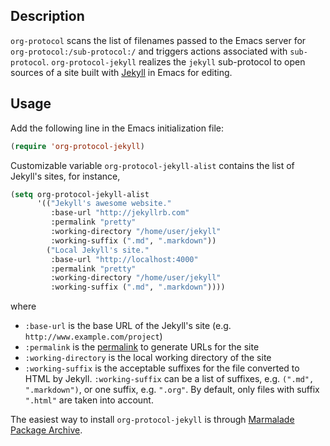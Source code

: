 ## Description

`org-protocol` scans the list of filenames passed to the Emacs server for `org-protocol:/sub-protocol:/` and triggers actions associated with `sub-protocol`. `org-protocol-jekyll` realizes the `jekyll` sub-protocol to open sources of a site built with [Jekyll](http://jekyllrb.com) in Emacs for editing.

## Usage

Add the following line in the Emacs initialization file:

```lisp
(require 'org-protocol-jekyll)
```

Customizable variable `org-protocol-jekyll-alist` contains the list of Jekyll's sites, for instance,

```lisp
(setq org-protocol-jekyll-alist
      '(("Jekyll's awesome website."
         :base-url "http://jekyllrb.com"
         :permalink "pretty"
         :working-directory "/home/user/jekyll"
         :working-suffix (".md", ".markdown"))
        ("Local Jekyll's site."
         :base-url "http://localhost:4000"
         :permalink "pretty"
         :working-directory "/home/user/jekyll"
         :working-suffix (".md", ".markdown"))))
```

where

* `:base-url` is the base URL of the Jekyll's site (e.g. `http://www.example.com/project`)
* `:permalink` is the [permalink](http://jekyllrb.com/docs/permalinks) to generate URLs for the site
* `:working-directory` is the local working directory of the site
* `:working-suffix` is the acceptable suffixes for the file converted to HTML by Jekyll. `:working-suffix` can be a list of suffixes, e.g. `(".md", ".markdown")`, or one suffix, e.g. `".org"`. By default, only files with suffix `".html"` are taken into account.

The easiest way to install `org-protocol-jekyll` is through [Marmalade Package Archive](http://marmalade-repo.org).
